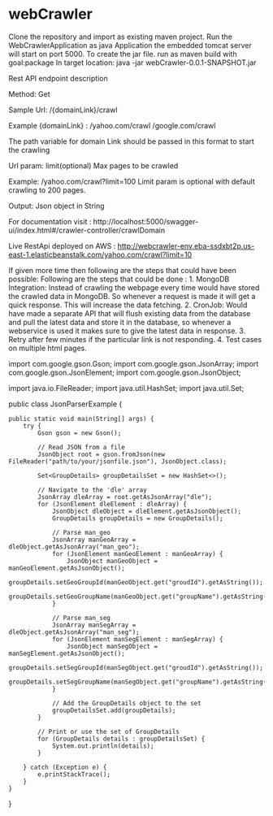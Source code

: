 # webCrawler

Clone the repository and import as existing maven project.
Run the WebCrawlerApplication as java Application the embedded tomcat server will start on port 5000.
To create the jar file. run as maven build with goal:package
In target location: java -jar webCrawler-0.0.1-SNAPSHOT.jar

Rest API endpoint description

Method: Get			

Sample Url: /{domainLink}/crawl

Example {domainLink} : /yahoo.com/crawl
						/google.com/crawl
						
The path variable for domain Link should be passed in this format to start the crawling


Url param: limit(optional)
			Max pages to be crawled
			
Example: /yahoo.com/crawl?limit=100
		Limit param is optional with default crawling to 200 pages.
		
		
Output:
Json object in String

For documentation visit : http://localhost:5000/swagger-ui/index.html#/crawler-controller/crawlDomain

Live RestApi deployed on AWS : http://webcrawler-env.eba-ssdxbt2p.us-east-1.elasticbeanstalk.com/yahoo.com/crawl?limit=10

If given more time then following are the steps that could have been possible:
Following are the steps that could be done :
	1. MongoDB Integration: Instead of crawling the webpage every time would have stored the crawled data in MongoDB. So whenever a request is made it will get a quick response. This will increase the data fetching.
	2. CronJob: Would have made a separate API that will flush existing data from the database and pull the latest data and store it in the database, so whenever a webservice is used it makes sure to give the latest data in response.
	3. Retry after few minutes if the particular link is not responding.
	4. Test cases on multiple html pages.









import com.google.gson.Gson;
import com.google.gson.JsonArray;
import com.google.gson.JsonElement;
import com.google.gson.JsonObject;

import java.io.FileReader;
import java.util.HashSet;
import java.util.Set;

public class JsonParserExample {

    public static void main(String[] args) {
        try {
            Gson gson = new Gson();

            // Read JSON from a file
            JsonObject root = gson.fromJson(new FileReader("path/to/your/jsonfile.json"), JsonObject.class);

            Set<GroupDetails> groupDetailsSet = new HashSet<>();

            // Navigate to the 'dle' array
            JsonArray dleArray = root.getAsJsonArray("dle");
            for (JsonElement dleElement : dleArray) {
                JsonObject dleObject = dleElement.getAsJsonObject();
                GroupDetails groupDetails = new GroupDetails();

                // Parse man_geo
                JsonArray manGeoArray = dleObject.getAsJsonArray("man_geo");
                for (JsonElement manGeoElement : manGeoArray) {
                    JsonObject manGeoObject = manGeoElement.getAsJsonObject();
                    groupDetails.setGeoGroupId(manGeoObject.get("groudId").getAsString());
                    groupDetails.setGeoGroupName(manGeoObject.get("groupName").getAsString());
                }

                // Parse man_seg
                JsonArray manSegArray = dleObject.getAsJsonArray("man_seg");
                for (JsonElement manSegElement : manSegArray) {
                    JsonObject manSegObject = manSegElement.getAsJsonObject();
                    groupDetails.setSegGroupId(manSegObject.get("groudId").getAsString());
                    groupDetails.setSegGroupName(manSegObject.get("groupName").getAsString());
                }

                // Add the GroupDetails object to the set
                groupDetailsSet.add(groupDetails);
            }

            // Print or use the set of GroupDetails
            for (GroupDetails details : groupDetailsSet) {
                System.out.println(details);
            }

        } catch (Exception e) {
            e.printStackTrace();
        }
    }
}


